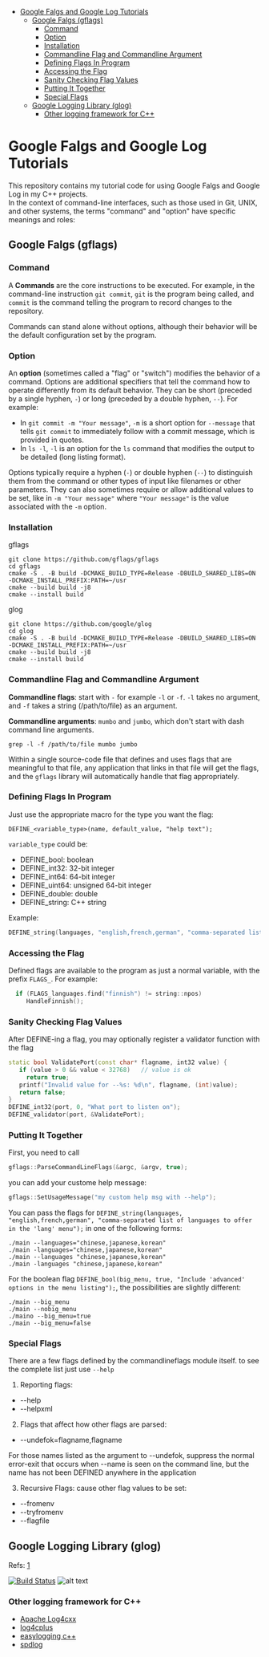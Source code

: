 - [Google Falgs and Google Log Tutorials](#google-falgs-and-google-log-tutorials)
  * [Google Falgs (gflags)](#google-falgs--gflags-)
    + [Command](#command)
    + [Option](#option)
    + [Installation](#installation)
    + [Commandline Flag and Commandline Argument](#commandline-flag-and-commandline-argument)
    + [Defining Flags In Program](#defining-flags-in-program)
    + [Accessing the Flag](#accessing-the-flag)
    + [Sanity Checking Flag Values](#sanity-checking-flag-values)
    + [Putting It Together](#putting-it-together)
    + [Special Flags](#special-flags)
  * [Google Logging Library (glog)](#google-logging-library--glog-)
    + [Other logging framework for C++](#other-logging-framework-for-c--)



# Google Falgs and Google Log Tutorials
This repository contains my tutorial code for using Google Falgs and Google Log in my C++ projects.  
In the context of command-line interfaces, such as those used in Git, UNIX, and other systems, the terms "command" and "option" have specific meanings and roles:

## Google Falgs (gflags)

### Command
A **Commands** are the core instructions to be executed. For example, in the command-line instruction `git commit`, `git` is the program being called, and `commit` is the command telling the program to record changes to the repository.

Commands can stand alone without options, although their behavior will be the default configuration set by the program.

### Option
An **option** (sometimes called a "flag" or "switch") modifies the behavior of a command. Options are additional specifiers that tell the command how to operate differently from its default behavior. They can be short (preceded by a single hyphen, `-`) or long (preceded by a double hyphen, `--`). For example:

- In `git commit -m "Your message"`, `-m` is a short option for `--message` that tells `git commit` to immediately follow with a commit message, which is provided in quotes.
- In `ls -l`, `-l` is an option for the `ls` command that modifies the output to be detailed (long listing format).

Options typically require a hyphen (`-`) or double hyphen (`--`) to distinguish them from the command or other types of input like filenames or other parameters. They can also sometimes require or allow additional values to be set, like in `-m "Your message"` where `"Your message"` is the value associated with the `-m` option.


### Installation

gflags
```
git clone https://github.com/gflags/gflags
cd gflags
cmake -S . -B build -DCMAKE_BUILD_TYPE=Release -DBUILD_SHARED_LIBS=ON -DCMAKE_INSTALL_PREFIX:PATH=~/usr 
cmake --build build -j8
cmake --install build 
```
glog

```
git clone https://github.com/google/glog
cd glog
cmake -S . -B build -DCMAKE_BUILD_TYPE=Release -DBUILD_SHARED_LIBS=ON -DCMAKE_INSTALL_PREFIX:PATH=~/usr 
cmake --build build -j8
cmake --install build 
```

### Commandline Flag and Commandline Argument

**Commandline flags**: start with `-` for example `-l` or `-f`.
`-l` takes no argument, and `-f` takes a string (/path/to/file) as an argument.


**Commandline arguments**: `mumbo` and `jumbo`, which don't start with dash command line arguments.

```
grep -l -f /path/to/file mumbo jumbo
```
 
Within a single source-code file that defines and uses flags that are meaningful to that file, any application that links in that file will get the flags, and the `gflags` library will automatically handle that flag appropriately.


### Defining Flags In Program
Just use the appropriate macro for the type you want the flag:

```
DEFINE_<variable_type>(name, default_value, "help text");
```
`variable_type` could be:

- DEFINE_bool: boolean
- DEFINE_int32: 32-bit integer
- DEFINE_int64: 64-bit integer
- DEFINE_uint64: unsigned 64-bit integer
- DEFINE_double: double
- DEFINE_string: C++ string

Example:

```cpp
DEFINE_string(languages, "english,french,german", "comma-separated list of languages to offer in the 'lang' menu");
```

### Accessing the Flag

Defined flags are available to the program as just a normal variable, with the prefix `FLAGS_`. For example:

```cpp
  if (FLAGS_languages.find("finnish") != string::npos)
     HandleFinnish();
```


### Sanity Checking Flag Values
After DEFINE-ing a flag, you may optionally register a validator function with the flag

```cpp
static bool ValidatePort(const char* flagname, int32 value) {
   if (value > 0 && value < 32768)   // value is ok
     return true;
   printf("Invalid value for --%s: %d\n", flagname, (int)value);
   return false;
}
DEFINE_int32(port, 0, "What port to listen on");
DEFINE_validator(port, &ValidatePort);
```
### Putting It Together
First, you need to call
```cpp
gflags::ParseCommandLineFlags(&argc, &argv, true);
```
you can add your custome help message:
```cpp
gflags::SetUsageMessage("my custom help msg with --help");
```

You can pass the flags for `DEFINE_string(languages, "english,french,german", "comma-separated list of languages to offer in the 'lang' menu");`
in one of the following forms:
```
./main --languages="chinese,japanese,korean"
./main -languages="chinese,japanese,korean"
./main --languages "chinese,japanese,korean"
./main -languages "chinese,japanese,korean"
```
For the boolean flag `DEFINE_bool(big_menu, true, "Include 'advanced' options in the menu listing");`, the possibilities are slightly different:
```
./main --big_menu
./main --nobig_menu
./maino --big_menu=true
./main --big_menu=false
```
### Special Flags

There are a few flags defined by the commandlineflags module itself. to see the complete list just use `--help`

1) Reporting flags:
- --help
- --helpxml

2) Flags that affect how other flags are parsed:
- --undefok=flagname,flagname

For those names listed as the argument to --undefok, suppress the normal error-exit that occurs when --name is seen on the command line, but the name has not been DEFINED anywhere in the application

3) Recursive Flags:
cause other flag values to be set: 
- --fromenv
- --tryfromenv
- --flagfile



## Google Logging Library (glog)

Refs:  [1](https://gflags.github.io/gflags/)

[![Build Status](https://travis-ci.com/behnamasadi/gflag_glog_tutorials.svg?branch=master)](https://travis-ci.com/behnamasadi/gflag_glog_tutorials)
![alt text](https://img.shields.io/badge/license-BSD-blue.svg)

### Other logging framework for C++
- [Apache Log4cxx](https://logging.apache.org/log4cxx/latest_stable/)
- [log4cplus](https://github.com/log4cplus/log4cplus)
- [easylogging c++](https://github.com/abumq/easyloggingpp)
- [spdlog](https://github.com/gabime/spdlog)
